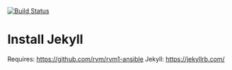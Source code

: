 [![Build Status](https://travis-ci.org/nolte/ansible_role-application-jekyll.svg?branch=master)](https://travis-ci.org/nolte/ansible_role-application-jekyll)

Install Jekyll
=========

Requires: https://github.com/rvm/rvm1-ansible
Jekyll: https://jekyllrb.com/  
